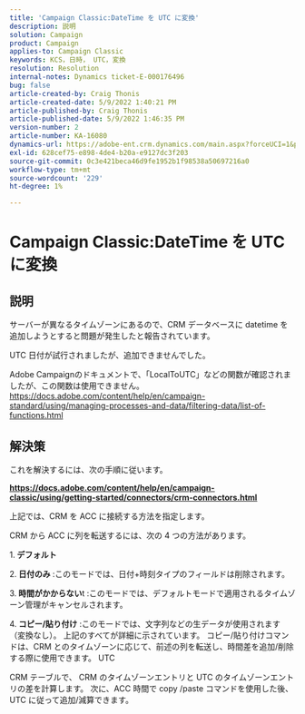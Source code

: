```yaml
---
title: 'Campaign Classic:DateTime を UTC に変換'
description: 説明
solution: Campaign
product: Campaign
applies-to: Campaign Classic
keywords: KCS，日時， UTC，変換
resolution: Resolution
internal-notes: Dynamics ticket-E-000176496
bug: false
article-created-by: Craig Thonis
article-created-date: 5/9/2022 1:40:21 PM
article-published-by: Craig Thonis
article-published-date: 5/9/2022 1:46:35 PM
version-number: 2
article-number: KA-16080
dynamics-url: https://adobe-ent.crm.dynamics.com/main.aspx?forceUCI=1&pagetype=entityrecord&etn=knowledgearticle&id=13f05d8c-9dcf-ec11-a7b5-00224809c196
exl-id: 628cef75-e898-4de4-b20a-e9127dc3f203
source-git-commit: 0c3e421beca46d9fe1952b1f98538a50697216a0
workflow-type: tm+mt
source-wordcount: '229'
ht-degree: 1%

---
```


# Campaign Classic:DateTime を UTC に変換

## 説明


サーバーが異なるタイムゾーンにあるので、CRM データベースに datetime を追加しようとすると問題が発生したと報告されています。

UTC 日付が試行されましたが、追加できませんでした。

Adobe Campaignのドキュメントで、「LocalToUTC」などの関数が確認されましたが、この関数は使用できません。
https://docs.adobe.com/content/help/en/campaign-standard/using/managing-processes-and-data/filtering-data/list-of-functions.html


## 解決策


これを解決するには、次の手順に従います。

<u><b>https://docs.adobe.com/content/help/en/campaign-classic/using/getting-started/connectors/crm-connectors.html </b></u>

上記では、CRM を ACC に接続する方法を指定します。

CRM から ACC に列を転送するには、次の 4 つの方法があります。

1.<b> デフォルト </b>

2.<b> 日付のみ</b> :このモードでは、日付+時刻タイプのフィールドは削除されます。

3.<b> 時間がかからない</b>t :このモードでは、デフォルトモードで適用されるタイムゾーン管理がキャンセルされます。

4.<b> コピー/貼り付け</b> :このモードでは、文字列などの生データが使用されます（変換なし）。 上記のすべてが詳細に示されています。 コピー/貼り付けコマンドは、CRM とのタイムゾーンに応じて、前述の列を転送し、時間差を追加/削除する際に使用できます。 UTC

CRM テーブルで、 CRM のタイムゾーンエントリと UTC のタイムゾーンエントリの差を計算します。 次に、ACC 時間で copy /paste コマンドを使用した後、UTC に従って追加/減算できます。
